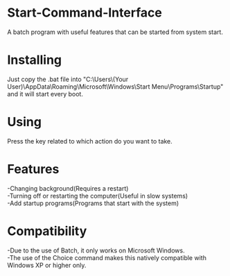 # Start-Command-Interface
A batch program with useful features that can be started from system start.

# Installing
Just copy the .bat file into "C:\Users\\(Your User)\AppData\Roaming\Microsoft\Windows\Start Menu\Programs\Startup" and it will start every boot.

# Using
Press the key related to which action do you want to take.

# Features
-Changing background(Requires a restart)\
-Turning off or restarting the computer(Useful in slow systems)\
-Add startup programs(Programs that start with the system)

# Compatibility
-Due to the use of Batch, it only works on Microsoft Windows.  
-The use of the Choice command makes this natively compatible with Windows XP or higher only.

